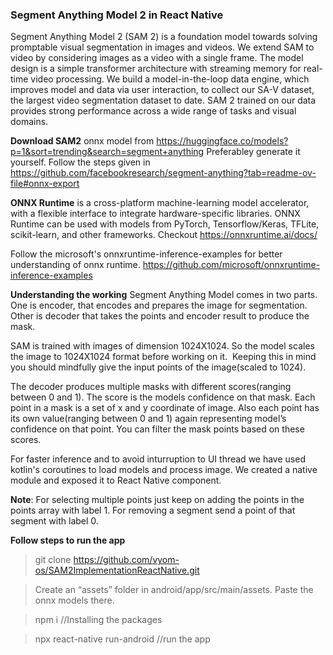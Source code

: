 ### Segment Anything Model 2 in React Native
Segment Anything Model 2 (SAM 2) is a foundation model towards solving promptable visual segmentation in images and videos. We extend SAM to video by considering images as a video with a single frame. The model design is a simple transformer architecture with streaming memory for real-time video processing. We build a model-in-the-loop data engine, which improves model and data via user interaction, to collect our SA-V dataset, the largest video segmentation dataset to date. SAM 2 trained on our data provides strong performance across a wide range of tasks and visual domains.

__Download SAM2__ onnx model from https://huggingface.co/models?p=1&sort=trending&search=segment+anything
Preferabley generate it yourself. Follow the steps given in https://github.com/facebookresearch/segment-anything?tab=readme-ov-file#onnx-export

__ONNX Runtime__ is a cross-platform machine-learning model accelerator, with a flexible interface to integrate hardware-specific libraries. ONNX Runtime can be used with models from PyTorch, Tensorflow/Keras, TFLite, scikit-learn, and other frameworks. Checkout https://onnxruntime.ai/docs/

Follow the microsoft's onnxruntime-inference-examples for better understanding of onnx runtime. https://github.com/microsoft/onnxruntime-inference-examples


__Understanding the working__
Segment Anything Model comes in two parts. One is encoder, that encodes and prepares the image for segmentation. Other is decoder that takes the points and encoder result to produce the mask. 

SAM is trained with images of dimension 1024X1024. So the model scales the image to 1024X1024 format before working on it.  Keeping this in mind you should mindfully give the input points of the image(scaled to 1024). 

The decoder produces multiple masks with different scores(ranging between 0 and 1). The score is the models confidence on that mask. Each point in a mask is a set of x and y coordinate of image.  Also each point has its own value(ranging between 0 and 1) again representing model’s confidence on that point. You can filter the mask points based on these scores.

For faster inference and to avoid inturruption to UI thread we have used kotlin's coroutines to load models and process image. We created a native module and exposed it to React Native component. 

__Note__: For selecting multiple points just keep on adding the points in the points array with label 1. For removing a segment send a point of that segment with label 0.


__Follow steps to run the app__

> git clone https://github.com/vyom-os/SAM2ImplementationReactNative.git

> Create an “assets” folder in android/app/src/main/assets. Paste the onnx models there. 

> npm i      //Installing the packages

> npx react-native run-android     //run the app




